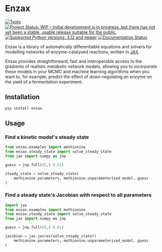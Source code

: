 # Enzax

[![Tests](https://github.com/dtu-qmcm/enzax/actions/workflows/run_tests.yml/badge.svg)](https://github.com/dtu-qmcm/enzax/actions/workflows/run_tests.yml)
[![Project Status: WIP – Initial development is in progress, but there has not yet been a stable, usable release suitable for the public.](https://www.repostatus.org/badges/latest/wip.svg)](https://www.repostatus.org/#wip)
[![Supported Python versions: 3.12 and newer](https://img.shields.io/badge/python->=3.12-blue.svg)](https://www.python.org/)
[![Documentation Status](https://readthedocs.org/projects/enzax/badge/?version=latest)](https://enzax.readthedocs.io/en/latest/?badge=latest)

Enzax is a library of automatically differentiable equations and solvers for modelling networks of enzyme-catalysed reactions, written in [JAX](https://jax.readthedocs.io/en/latest/).

Enzax provides straightforward, fast and interoperable access to the gradients of realistic metabolic network models, allowing you to incorporate these models in your MCMC and machine learning algorithms when you want to, for example, predict the effect of down-regulating an enzyme on the yield of a fermentation experiment.

## Installation

```sh
pip install enzax
```

## Usage

### Find a kinetic model's steady state

```python
from enzax.examples import methionine
from enzax.steady_state import solve_steady_state
from jax import numpy as jnp

guess = jnp.full((5,) 0.01)

steady_state = solve_steady_state(
    methionine.parameters, methionine.unparameterised_model, guess
)
```

### Find a steady state's Jacobian with respect to all parameters

```python
import jax
from enzax.examples import methionine
from enzax.steady_state import solve_steady_state
from jax import numpy as jnp

guess = jnp.full((5,) 0.01)

jacobian = jax.jacrev(solve_steady_state)(
    methionine.parameters, methionine.unparameterised_model, guess
)
```
